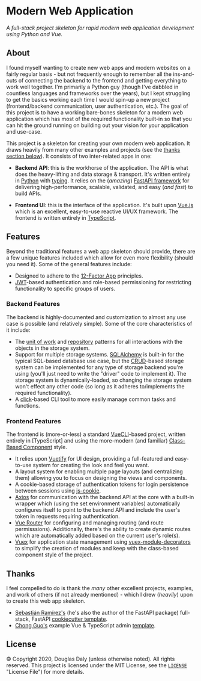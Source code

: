 # Modern Web Application

*A full-stack project skeleton for rapid modern web application
development using Python and Vue.*

## About

I found myself wanting to create new web apps and modern websites on a
fairly regular basis - but not frequently enough to remember all the
ins-and-outs of connecting the backend to the frontend and getting
everything to work well together.  I'm primarily a Python guy (though
I've dabbled in countless languages and frameworks over the years), but
I kept struggling to get the basics working each time I would spin-up a
new project (frontend/backend communication, user authentication, etc.).
The goal of this project is to have a working bare-bones skeleton for a
modern web application which has most of the required functionality
built-in so that you can hit the ground running on building out your
vision for your application and use-case.

This project is a skeleton for creating your own modern web application.
It draws heavily from many other examples and projects (see the
[thanks section below](#Thanks)).  It consists of two inter-related apps
in one:

- **Backend API**: this is the workhorse of the application.  The API is
    what does the heavy-lifting and data storage & transport.  It's
    written entirely in [Python](https://www.python.org/) with
    [typing](https://docs.python.org/3/library/typing.html).  It relies
    on the (*amazing*) [FastAPI framework](https://fastapi.tiangolo.com/)
    for delivering high-performance, scalable, validated, and easy
    (*and fast*) to build APIs.

- **Frontend UI**: this is the interface of the application.  It's built
    upon [Vue.js](https://vuejs.org/) which is an excellent, easy-to-use
    reactive UI/UX framework.  The frontend is written entirely in
    [TypeScript](https://www.typescriptlang.org/).

## Features

Beyond the traditional features a web app skeleton should provide, there
are a few unique features included which allow for even more flexibility
(should you need it).  Some of the general features include:

- Designed to adhere to the [12-Factor App](https://12factor.net/)
    principles.
- [JWT](https://jwt.io/)-based authentication and role-based
    permissioning for restricting functionality to specific groups of
    users.

### Backend Features

The backend is highly-documented and customization to almost any use
case is possible (and relatively simple).  Some of the core
characteristics of it include:

- The [unit of work](https://martinfowler.com/eaaCatalog/unitOfWork.html)
    and [repository](https://martinfowler.com/eaaCatalog/registry.html)
    patterns for all interactions with the objects in the storage
    system.
- Support for multiple storage systems.  [SQLAlchemy](https://www.sqlalchemy.org/)
    is built-in for the typical SQL-based database use case, but the
    [CRUD](https://en.wikipedia.org/wiki/Create,_read,_update_and_delete)-based
    storage system can be implemented for any type of storage backend
    you're using (you'll just need to write the "driver" code to
    implement it).  The storage system is dynamically-loaded, so
    changing the storage system won't effect any other code (so long as
    it adheres to/implements the required functionality).
- A [click](https://click.palletsprojects.com/en/7.x/)-based CLI tool to
    more easily manage common tasks and functions.

### Frontend Features

The frontend is (more-or-less) a standard [VueCLI](https://cli.vuejs.org/)-based
project, written entirely in [TypeScript] and using the more-modern
(and familiar) [Class-Based Component](https://class-component.vuejs.org/)
style.

- It relies upon [Vuetify](https://vuetifyjs.com/en/) for UI design,
    providing a full-featured and easy-to-use system for creating the
    look and feel you want.
- A layout system for enabling multiple page layouts (and centralizing
    them) allowing you to focus on designing the views and components.
- A cookie-based storage of authentication tokens for login persistence
    between sessions using [js-cookie](https://github.com/js-cookie/js-cookie).
- [Axios](https://github.com/axios/axios) for communication with the
    backend API at the core with a built-in wrapper which (using the set
    environment variables) automatically configures itself to point to
    the backend API and include the user's token in requests requiring
    authentication.
- [Vue Router](https://router.vuejs.org/) for configuring and managing
    routing (and route permisssions).  Additionally, there's the ability
    to create dynamic routes which are automatically added based on the
    current user's role(s).
- [Vuex](https://vuex.vuejs.org/) for application state management using
    [vuex-module-decorators](https://github.com/championswimmer/vuex-module-decorators)
    to simplify the creation of modules and keep with the class-based
    component style of the project.

## Thanks

I feel compelled to do is thank the *many* other excellent projects,
examples, and work of others (if not already mentioned) - which I drew
(*heavily*) upon to create this web app skeleton.

- [Sebastián Ramírez's](https://github.com/tiangolo) (he's also the
    author of the FastAPI package) full-stack, FastAPI
    [cookiecutter template](https://github.com/tiangolo/full-stack-fastapi-postgresql).
- [Chong Guo's](https://github.com/Armour) example Vue & TypeScript
    admin [template](https://github.com/Armour/vue-typescript-admin-template).

## License

&copy; Copyright 2020, Douglas Daly (unless otherwise noted).  All
rights reserved.  This project is licensed under the MIT License, see
the [`LICENSE`](./LICENSE) "License File") for more details.
